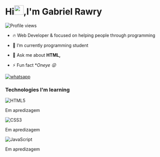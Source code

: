 <h1 align="left">Hi<img src="https://raw.githubusercontent.com/kaueMarques/kaueMarques/master/hi.gif" width="30px">,I'm Gabriel Rawry</h1>
<p align="left"> <img src="https://komarev.com/ghpvc/?username=maykbrito&color=yellow" alt="Profile views" /> </p>

- 🔥 Web Developer & focused on helping people through programming 

- 🔭 I’m currently programming student

- 💬 Ask me about **HTML,**

- ⚡ Fun fact **Oneye 😜*

[![whatsapp](https://img.shields.io/badge/WhatsApp-25D366?style=for-the-badge&logo=whatsapp&logoColor=white)](https://api.whatsapp.com/send/?phone=5567992677014&text&app_absent=0)

<div align="left">

 ### Technologies I'm learning


![HTML5](https://img.shields.io/badge/HTML5-E34F26?style=for-the-badge&logo=html5&logoColor=white)<p>Em apredizagem</p>
![CSS3](https://img.shields.io/badge/CSS3-1572B6?style=for-the-badge&logo=css3&logoColor=white)<p>Em apredizagem</p>
![JavaScript](https://img.shields.io/badge/JavaScript-F7DF1E?style=for-the-badge&logo=javascript&logoColor=black)<p>Em apredizagem</p>


  
</div>
  
<div>
  <a href="https://github.com/Grawry">   
</div>
